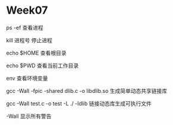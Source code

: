 # Week07
ps -ef 查看进程

kill 进程号 停止进程

echo $HOME 查看根目录

echo $PWD 查看当前工作目录

env 查看环境变量

gcc -Wall -fpic -shared dlib.c -o libdlib.so 生成简单动态共享链接库

gcc -Wall test.c -o test -L ./ -ldlib 链接动态库生成可执行文件

-Wall 显示所有警告

